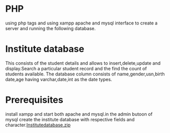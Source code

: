 # PHP
using php tags and using xampp apache and mysql interface to create a server and running the following database.

# Institute database
This consists of the student details and allows to insert,delete,update and display.Search a particular student record and the find the count of students available.
The database column consists of name,gender,usn,birth date,age having varchar,date,int as the date types.

# Prerequisites
install xampp and start both apache and mysql.in the admin butoon of mysql create the institute database with respective fields and character.[Institutedatabase.zip](https://github.com/nikita-agarwal21/PHP/files/6215577/Institutedatabase.zip)
